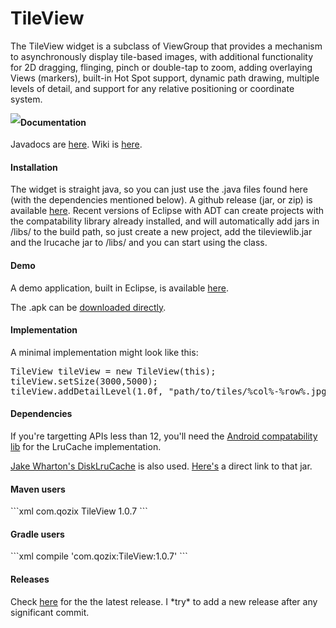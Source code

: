 <h1>TileView</h1>
<p>The TileView widget is a subclass of ViewGroup that provides a mechanism to asynchronously display tile-based images,
with additional functionality for 2D dragging, flinging, pinch or double-tap to zoom, adding overlaying Views (markers),
built-in Hot Spot support, dynamic path drawing, multiple levels of detail, and support for any relative positioning or 
coordinate system.</p>

<a style="display:block; float:left;" target="_blank" href="http://www.youtube.com/watch?v=N9fzrZDqAZY">
  <img src="http://img.youtube.com/vi/N9fzrZDqAZY/0.jpg" />
</a>

<h4>Documentation</h4>
<p>Javadocs are <a href="http://moagrius.github.io/TileView/index.html?com/qozix/tileview/TileView.html" target="_blank">here</a>.
Wiki is <a href="https://github.com/moagrius/TileView/wiki">here</a>.</p>

<h4>Installation</h4>
<p>
  The widget is straight java, so you can just use the .java files found here (with the dependencies mentioned below).
  A github release (jar, or zip) is available <a target="_blank" href="https://github.com/moagrius/TileView/releases">here</a>.
  Recent versions of Eclipse with ADT can create projects with the compatability library already installed, and will automatically
  add jars in /libs/ to the build path, so just create a new project, add the tileviewlib.jar and the lrucache jar to /libs/ and
  you can start using the class.
</p>

<h4>Demo</h4>
<p>A demo application, built in Eclipse, is available <a target="_blank" href="https://github.com/moagrius/TileViewDemo">here</a>.
<p>The .apk can be <a href="http://moagrius.github.io/TileView/TileViewDemo.apk">downloaded directly</a>.

<h4>Implementation</h4>
<p>A minimal implementation might look like this:</p>
<pre>TileView tileView = new TileView(this);
tileView.setSize(3000,5000);
tileView.addDetailLevel(1.0f, "path/to/tiles/%col%-%row%.jpg");</pre>

<h4>Dependencies</h4>
<p>
  If you're targetting APIs less than 12, you'll need the 
  <a target="_blank" href="http://developer.android.com/tools/extras/support-library.html">Android compatability lib</a>
  for the LruCache implementation.
</p>
<p>
  <a target="_blank" href="https://github.com/JakeWharton/DiskLruCache">Jake Wharton's DiskLruCache</a> is also used.
  <a target="_blank" href="https://oss.sonatype.org/content/repositories/releases/com/jakewharton/disklrucache/1.3.1/disklrucache-1.3.1.jar">Here's</a> a direct link to that jar.
</p>

<h4>Maven users</h4>
```xml
<dependency>
	<groupId>com.qozix</groupId>
	<artifactId>TileView</artifactId>
	<version>1.0.7</version>
</dependency>
```

<h4>Gradle users</h4>
```xml
   compile 'com.qozix:TileView:1.0.7'
```

<h4>Releases</h4>
<p>Check <a target="_blank" href="https://github.com/moagrius/TileView/releases">here</a> for the the latest release.  I *try* to add a new release after any significant commit.</p>

